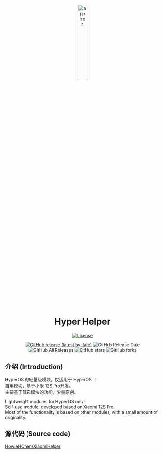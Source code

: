 <div align="center">

<img src="https://github.com/HowieHChen/XiaomiHelper/blob/master/img/app_icon.png?raw=true" width="25%" alt="app icon"/>

# Hyper Helper  

[![License](https://img.shields.io/github/license/HowieHChen/XiaomiHelper.svg?label=License)](https://github.com/HowieHChen/XiaomiHelper/blob/master/LICENSE) 

[![GitHub release (latest by date)](https://img.shields.io/github/v/release/Xposed-Modules-Repo/dev.lackluster.mihelper)](https://github.com/Xposed-Modules-Repo/dev.lackluster.mihelper/releases) 
![GitHub Release Date](https://img.shields.io/github/release-date/Xposed-Modules-Repo/dev.lackluster.mihelper) 
![GitHub All Releases](https://img.shields.io/github/downloads/Xposed-Modules-Repo/dev.lackluster.mihelper/total) 
![GitHub stars](https://img.shields.io/github/stars/HowieHChen/XiaomiHelper) 
![GitHub forks](https://img.shields.io/github/forks/HowieHChen/XiaomiHelper)  

</div>

## 介绍 (Introduction)

HyperOS 的轻量级模块，仅适用于 HyperOS ！     
自用模块，基于小米 12S Pro开发。     
主要基于其它模块的功能，少量原创。

Lightweight modules for HyperOS only!     
Self-use module, developed based on Xiaomi 12S Pro.      
Most of the functionality is based on other modules, with a small amount of originality.

## 源代码 (Source code)

[HowieHChen/XiaomiHelper](https://github.com/HowieHChen/XiaomiHelper)
